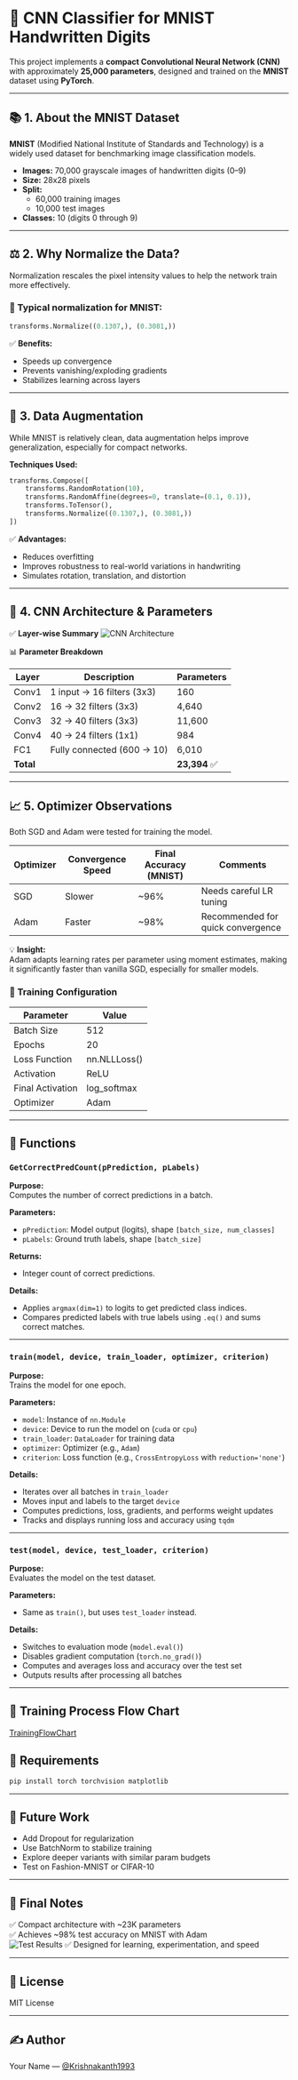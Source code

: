 # 🧠 CNN Classifier for MNIST Handwritten Digits

This project implements a **compact Convolutional Neural Network (CNN)** with approximately **25,000 parameters**, designed and trained on the **MNIST** dataset using **PyTorch**.

---

## 📚 1. About the MNIST Dataset

**MNIST** (Modified National Institute of Standards and Technology) is a widely used dataset for benchmarking image classification models.

- **Images:** 70,000 grayscale images of handwritten digits (0–9)
- **Size:** 28x28 pixels
- **Split:**
  - 60,000 training images
  - 10,000 test images
- **Classes:** 10 (digits 0 through 9)

---

## ⚖️ 2. Why Normalize the Data?

Normalization rescales the pixel intensity values to help the network train more effectively.

### 🔢 Typical normalization for MNIST:
```python
transforms.Normalize((0.1307,), (0.3081,))
```
✅ **Benefits:**
- Speeds up convergence
- Prevents vanishing/exploding gradients
- Stabilizes learning across layers

---

## 🧪 3. Data Augmentation

While MNIST is relatively clean, data augmentation helps improve generalization, especially for compact networks.

**Techniques Used:**
```python
transforms.Compose([
    transforms.RandomRotation(10),
    transforms.RandomAffine(degrees=0, translate=(0.1, 0.1)),
    transforms.ToTensor(),
    transforms.Normalize((0.1307,), (0.3081,))
])
```
✅ **Advantages:**
- Reduces overfitting
- Improves robustness to real-world variations in handwriting
- Simulates rotation, translation, and distortion

---

## 🧠 4. CNN Architecture & Parameters

✅ **Layer-wise Summary**
![CNN Architecture](images/cnn_architecture.svg)


📊 **Parameter Breakdown**

| Layer | Description                  | Parameters |
|-------|------------------------------|------------|
| Conv1 | 1 input → 16 filters (3x3)   | 160       |
| Conv2 | 16 → 32 filters (3x3)        | 4,640     |
| Conv3 | 32 → 40 filters (3x3)        | 11,600    |
| Conv4 | 40 → 24 filters (1x1)        | 984       |
| FC1   | Fully connected (600 → 10)   | 6,010     |
| **Total** |                          | **23,394** ✅ |

---

## 📈 5. Optimizer Observations

Both SGD and Adam were tested for training the model.

| Optimizer | Convergence Speed | Final Accuracy (MNIST) | Comments                  |
|-----------|-------------------|------------------------|---------------------------|
| SGD      | Slower            | ~96%                   | Needs careful LR tuning  |
| Adam     | Faster            | ~98%                   | Recommended for quick convergence |

💡 **Insight:**  
Adam adapts learning rates per parameter using moment estimates, making it significantly faster than vanilla SGD, especially for smaller models.

### 🧪 Training Configuration

| Parameter       | Value     |
|-----------------|-----------|
| Batch Size      | 512        |
| Epochs          | 20         |
| Loss Function   | nn.NLLLoss() |
| Activation      | ReLU      |
| Final Activation| log_softmax |
| Optimizer       | Adam      |

---
## 📌 Functions

### `GetCorrectPredCount(pPrediction, pLabels)`

**Purpose:**  
Computes the number of correct predictions in a batch.

**Parameters:**
- `pPrediction`: Model output (logits), shape `[batch_size, num_classes]`
- `pLabels`: Ground truth labels, shape `[batch_size]`

**Returns:**  
- Integer count of correct predictions.

**Details:**
- Applies `argmax(dim=1)` to logits to get predicted class indices.
- Compares predicted labels with true labels using `.eq()` and sums correct matches.

---

### `train(model, device, train_loader, optimizer, criterion)`

**Purpose:**  
Trains the model for one epoch.

**Parameters:**
- `model`: Instance of `nn.Module`
- `device`: Device to run the model on (`cuda` or `cpu`)
- `train_loader`: `DataLoader` for training data
- `optimizer`: Optimizer (e.g., `Adam`)
- `criterion`: Loss function (e.g., `CrossEntropyLoss` with `reduction='none'`)

**Details:**
- Iterates over all batches in `train_loader`
- Moves input and labels to the target `device`
- Computes predictions, loss, gradients, and performs weight updates
- Tracks and displays running loss and accuracy using `tqdm`

---

### `test(model, device, test_loader, criterion)`

**Purpose:**  
Evaluates the model on the test dataset.

**Parameters:**
- Same as `train()`, but uses `test_loader` instead.

**Details:**
- Switches to evaluation mode (`model.eval()`)
- Disables gradient computation (`torch.no_grad()`)
- Computes and averages loss and accuracy over the test set
- Outputs results after processing all batches

---

## 🚀 Training Process Flow Chart
[TrainingFlowChart](images/mermaid-diagram.svg)


## 🧾 Requirements

```bash
pip install torch torchvision matplotlib
```

---


## 🎯 Future Work

- Add Dropout for regularization
- Use BatchNorm to stabilize training
- Explore deeper variants with similar param budgets
- Test on Fashion-MNIST or CIFAR-10

---

## 📌 Final Notes

✅ Compact architecture with ~23K parameters  
✅ Achieves ~98% test accuracy on MNIST with Adam  
![Test Results](images/Test_Results.png)
✅ Designed for learning, experimentation, and speed  

---

## 📎 License

MIT License

---

## ✍️ Author

Your Name — [@Krishnakanth1993](https://github.com/Krishnakanth1993)